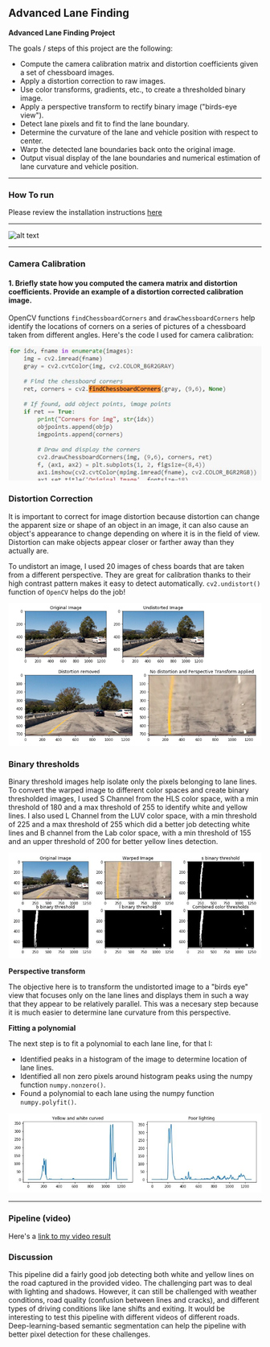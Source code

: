 ## Advanced Lane Finding

**Advanced Lane Finding Project**

The goals / steps of this project are the following:

* Compute the camera calibration matrix and distortion coefficients given a set of chessboard images.
* Apply a distortion correction to raw images.
* Use color transforms, gradients, etc., to create a thresholded binary image.
* Apply a perspective transform to rectify binary image ("birds-eye view").
* Detect lane pixels and fit to find the lane boundary.
* Determine the curvature of the lane and vehicle position with respect to center.
* Warp the detected lane boundaries back onto the original image.
* Output visual display of the lane boundaries and numerical estimation of lane curvature and vehicle position.

---

### How To run

Please review the installation instructions [here](https://github.com/udacity/CarND-Advanced-Lane-Lines/blob/master/README.md)

---

![alt text][image2]

---

[//]: # (Image References)

[image1]: ./output_images/undistort_output.png "Undistorted"
[image2]: ./output_images/demo.gif "Demo"
[image3]: ./output_images/binary_combo_example.jpg "Binary Example"
[image4]: ./output_images/image4.JPG "diagrams"
[image5]: ./output_images/Calib.JPG "Calibration"
[image6]: ./output_images/example_output.jpg "Output"
[video1]: ./project_video.mp4 "Video"


### Camera Calibration

#### 1. Briefly state how you computed the camera matrix and distortion coefficients. Provide an example of a distortion corrected calibration image.

OpenCV functions `findChessboardCorners` and `drawChessboardCorners` help identify the locations of corners on a series of pictures of a chessboard taken from different angles. Here's the code I used for camera calibration:


![alt text][image5]

### Distortion Correction

It is important to correct for image distortion because distortion can change the apparent size or shape of an object in an image, it can also cause an object's appearance to change depending on where it is in the field of view. Distortion can make objects appear closer or farther away than they actually are.

To undistort an image, I used 20 images of chess boards that are taken from a different perspective. They are great for calibration thanks to their high contrast pattern makes it easy to detect automatically. `cv2.undistort()` function of `OpenCV` helps do the job!

![alt text][image1]

### Binary thresholds 

Binary threshold images help isolate only the pixels belonging to lane lines. To convert the warped image to different color spaces and create binary thresholded images, I used S Channel from the HLS color space, with a min threshold of 180 and a max threshold of 255 to identify white and yellow lines. I also used L Channel from the LUV color space, with a min threshold of 225 and a max threshold of 255 which did a better job detecting white lines and B channel from the Lab color space, with a min threshold of 155 and an upper threshold of 200 for better yellow lines detection.

![alt text][image3]


**Perspective transform**

The objective here is to transform the undistorted image to a "birds eye" view that focuses only on the lane lines and displays them in such a way that they appear to be relatively parallel. This was a necesary step because it is much easier to determine lane curvature from this perspective.

**Fitting a polynomial** 

The next step is to fit a polynomial to each lane line, for that I:
- Identified peaks in a histogram of the image to determine location of lane lines.
- Identified all non zero pixels around histogram peaks using the numpy function `numpy.nonzero()`.
- Found a polynomial to each lane using the numpy function `numpy.polyfit()`.

![alt text][image4]

---

### Pipeline (video)

Here's a [link to my video result](./project_video_OUTPUT.mp4)

### Discussion

This pipeline did a fairly good job detecting both white and yellow lines on the road captured in the provided video. The challenging part was to deal with lighting and shadows. However, it can still be challenged with weather conditions, road quality (confusion between lines and cracks), and different types of driving conditions like lane shifts and exiting. It would be interesting to test this pipeline with different videos of different roads. Deep-learning-based semantic segmentation can help the pipeline with better pixel detection for these challenges.
